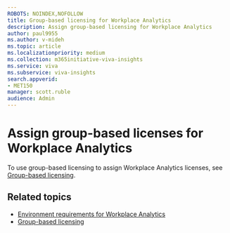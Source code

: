```yaml
---
ROBOTS: NOINDEX,NOFOLLOW
title: Group-based licensing for Workplace Analytics
description: Assign group-based licensing for Workplace Analytics
author: paul9955
ms.author: v-mideh
ms.topic: article
ms.localizationpriority: medium 
ms.collection: m365initiative-viva-insights 
ms.service: viva 
ms.subservice: viva-insights 
search.appverid: 
- MET150 
manager: scott.ruble
audience: Admin
---
```


# Assign group-based licenses for Workplace Analytics

To use group-based licensing to assign Workplace Analytics licenses, see [Group-based licensing](/azure/active-directory/enterprise-users/licensing-groups-assign).

 <!-- FORMERLY HERE: NOW OUTDATED AS OF AUGUST 2021. 
ALSO HIDING THIS TOPIC BUT NOT DELETING IT -- IN CASE SOMEONE HAS BOOKMARKED IT. 

Some Microsoft Online products are "add-ins," which require a service plan that's enabled for a user or a group. With group-based licensing, the system requires that both the prerequisite and add-in service plans be enabled for the group, so that any new users who are added to the group can get a valid service plan assignment.

Here's an example:
![Admin center.](../Images/WpA/Use/AAD_Group1.png)

>[!Note]
>Previously, Workplace Analytics had a prerequisite of an E1, E3, or E5 license. Now, the prerequisite for an Exchange Online license has been removed, so every organization can deploy Workplace Analytics by using group-based-licensing for a single group.

 Microsoft Workplace Analytics is an add-on product that contains a single service plan with the same name and ID of WORKPLACE_ANALYTICS. 

This service plan can only be assigned to a user, or a group, when one of the following prerequisites are also assigned:

* Exchange Online (Plan 1) (Id: EXCHANGE_S_STANDARD)
* Exchange Online (Plan 2) (Id: EXCHANGE_S_ENTERPRISE)

If you try to assign this product on its own to a group, the portal will return an error:

![Admin center group error message.](../Images/WpA/Use/AAD_Group2.png )

The error notification details will include the following error message:
> _License operation failed. Make sure that the group has necessary services before adding or removing a dependent service. **The service Microsoft Workplace Analytics requires Exchange Online (Plan 2) to be enabled as well.**_

Before you assign this add-on license to a group, ensure that the group also contains the prerequisite service plan. You can update an existing group that already contains the full Microsoft 365 E3 product that includes Exchange Online.
Or you can create a standalone group that contains only the minimum products required to make the add-on work, which you can use to license only the selected users for the add-on product.

For example, you can assign the following products to the same group:

* Microsoft 365 or Office 365 Enterprise E3, with only the Exchange Online (Plan 2) service plan enabled
* Microsoft Workplace Analytics

The resulting assignment is valid and applied to the group. And thereafter, any users added to this group will consume one license of the E3 product and one license of the Workplace Analytics product. At the same time, those users can be members of another group that gives them the full E3 product and they will still consume only one license for that product.

>[!Tip]
>You can create multiple groups for each prerequisite service plan. For example, if your organization has both **E1** and **E3** users, you can create two groups for licensing Workplace Analytics. One group for E1 as a prerequisite and the other for E3. This enables you to separately assign licenses for the Workplace Analytics app to E1 and E3 users without consuming additional licenses.
 
-->

## Related topics

* [Environment requirements for Workplace Analytics](../setup/environment-requirements.md)
* [Group-based licensing](/azure/active-directory/enterprise-users/licensing-groups-assign)